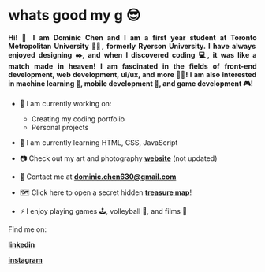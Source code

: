 <h1 align="left">whats good my g 😎</h1>
<h4 align="justify">Hi! 👋 I am Dominic Chen and I am a first year student at Toronto Metropolitan University 👨‍🎓, formerly Ryerson University. I have always enjoyed designing ✒️, and when I discovered coding 💻, it was like a match made in heaven! I am fascinated in the fields of front-end development, web development, ui/ux, and more 👨‍💻! I am also interested in machine learning 🤖, mobile development 📱, and game development 🎮!</h4>

- 🔭 I am currently working on: 
  - Creating my coding portfolio
  - Personal projects

- 🌱 I am currently learning HTML, CSS, JavaScript

- 📷 Check out my art and photography [**website**](https://335493011.wixsite.com/dominicchen) (not updated)

- 📧 Contact me at **dominic.chen630@gmail.com**

- 🗺️ Click here to open a secret hidden [**treasure map**](https://github.com/chen-dominic/chen-dominic/blob/main/Dominic%20Tech%20Resume.pdf)!

- ⚡ I enjoy playing games 🕹️, volleyball 🏐, and films 🎥

Find me on:

[**linkedin**](https://www.linkedin.com/in/dominicchen1/)

[**instagram**](https://www.instagram.com/dominicchen_/?hl=en)

